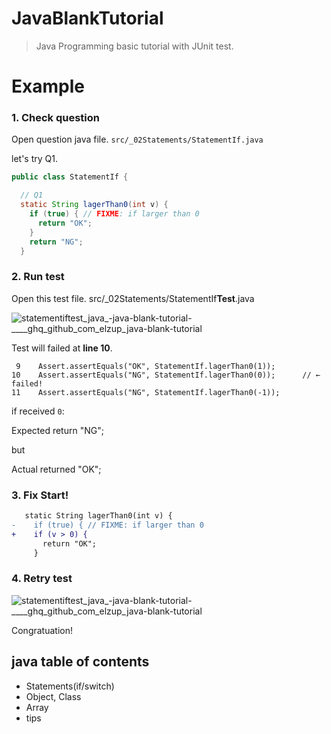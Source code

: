 # JavaBlankTutorial

> Java Programming basic tutorial with JUnit test.


# Example

### 1. Check question

Open question java file.
`src/_02Statements/StatementIf.java`

let's try Q1.

```java
public class StatementIf {

  // Q1
  static String lagerThan0(int v) {
    if (true) { // FIXME: if larger than 0
      return "OK";
    }
    return "NG";
  }

```

### 2. Run test

Open this test file. src/_02Statements/StatementIf**Test**.java


![statementiftest_java_-_java-blank-tutorial_-_____ghq_github_com_elzup_java-blank-tutorial_](https://user-images.githubusercontent.com/2284908/33125005-5f4aaae4-cfc2-11e7-8313-0a7a122a7f38.png)


Test will failed at **line 10**.

```
 9    Assert.assertEquals("OK", StatementIf.lagerThan0(1));
10    Assert.assertEquals("NG", StatementIf.lagerThan0(0));      // ← failed!
11    Assert.assertEquals("NG", StatementIf.lagerThan0(-1));
```

if received `0`:

Expected return "NG";

but

Actual returned "OK";

### 3. **Fix Start!**


```diff
   static String lagerThan0(int v) {
-    if (true) { // FIXME: if larger than 0
+    if (v > 0) {
       return "OK";
     }
```


### 4. Retry test

![statementiftest_java_-_java-blank-tutorial_-_____ghq_github_com_elzup_java-blank-tutorial_](https://user-images.githubusercontent.com/2284908/33125699-e7ce7e20-cfc4-11e7-9029-f1040592dfdd.png)

Congratuation!



## java table of contents

* Statements(if/switch)
* Object, Class
* Array
* tips
